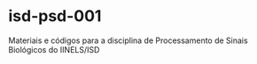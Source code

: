 # isd-psd-001
Materiais e códigos para a disciplina de Processamento de Sinais Biológicos do IINELS/ISD
